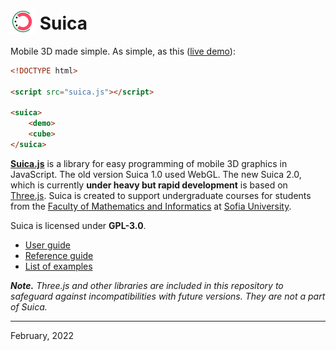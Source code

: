 # <img src="logo.min.png" height="40" style="position:relative; top:7px;"/> Suica

Mobile 3D made simple. As simple, as this ([live demo](https://boytchev.github.io/suica/examples/minimal-example.html)):
```html
<!DOCTYPE html>

<script src="suica.js"></script>

<suica>
    <demo>
    <cube>
</suica>
```

[**Suica.js**](https://github.com/boytchev/suica) is a library for easy
programming of mobile 3D graphics in JavaScript. The old version Suica 1.0 used
WebGL. The new Suica 2.0, which is currently **under heavy but rapid development**
is based on [Three.js](https://threejs.org). Suica is created to support 
undergraduate courses for students from the
[Faculty of Mathematics and Informatics](https://www.fmi.uni-sofia.bg/en) at
[Sofia University](https://www.uni-sofia.bg/index.php/eng).

Suica is licensed under **GPL-3.0**.

- [User guide](docs/user-guide.md)
- [Reference guide](docs/reference-guide.md)
- [List of examples](docs/examples.md)

_**Note.** Three.js and other libraries are included in this repository to safeguard
against incompatibilities with future versions. They are not a part of Suica._



---

February, 2022